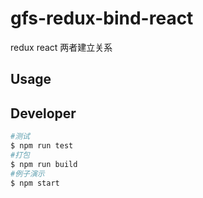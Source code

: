 # gfs-redux-bind-react
redux react 两者建立关系

## Usage

## Developer

```bash
#测试	
$ npm run test	
#打包	
$ npm run build	
#例子演示	
$ npm start
```


